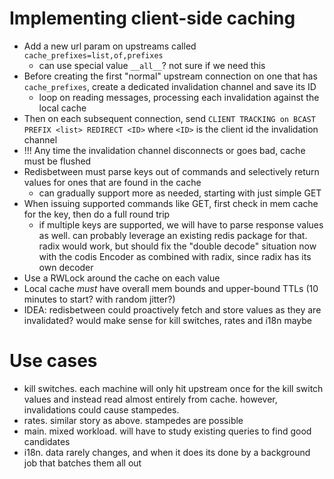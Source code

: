 # Implementing client-side caching

- Add a new url param on upstreams called `cache_prefixes=list,of,prefixes` 
    - can use special value `__all__`? not sure if we need this
- Before creating the first "normal" upstream connection on one that has `cache_prefixes`, create a dedicated
  invalidation channel and save its ID
    - loop on reading messages, processing each invalidation against the local cache
- Then on each subsequent connection, send `CLIENT TRACKING on BCAST PREFIX <list> REDIRECT <ID>` where `<ID>` is the
  client id the invalidation channel
- !!! Any time the invalidation channel disconnects or goes bad, cache must be flushed
- Redisbetween must parse keys out of commands and selectively return values for ones that are found in the cache
    - can gradually support more as needed, starting with just simple GET
- When issuing supported commands like GET, first check in mem cache for the key, then do a full round trip
    - if multiple keys are supported, we will have to parse response values as well. can probably leverage an existing
      redis package for that. radix would work, but should fix the "double decode" situation now with the codis Encoder
      as combined with radix, since radix has its own decoder
- Use a RWLock around the cache on each value
- Local cache _must_ have overall mem bounds and upper-bound TTLs (10 minutes to start? with random jitter?)
- IDEA: redisbetween could proactively fetch and store values as they are invalidated? would make sense for kill
  switches, rates and i18n maybe

# Use cases

- kill switches. each machine will only hit upstream once for the kill switch values and instead read almost entirely
  from cache. however, invalidations could cause stampedes.
- rates. similar story as above. stampedes are possible
- main. mixed workload. will have to study existing queries to find good candidates
- i18n. data rarely changes, and when it does its done by a background job that batches them all out
